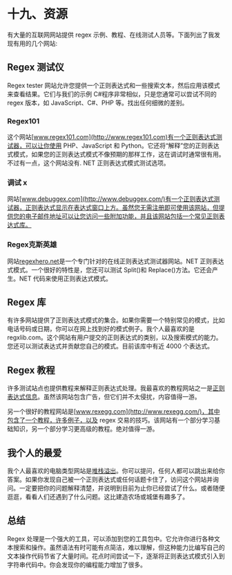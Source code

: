 # 十九、资源

有大量的互联网网站提供 regex 示例、教程、在线测试人员等。下面列出了我发现有用的几个网站:

## Regex 测试仪

Regex tester 网站允许您提供一个正则表达式和一些搜索文本，然后应用该模式来查看结果。它们与我们的示例 C#程序非常相似，只是您通常可以尝试不同的 regex 版本，如 JavaScript、C#、PHP 等。找出任何细微的差别。

### Regex101

这个网站[www.regex101.com](http://www.regex101.com)有一个正则表达式测试器，可以让你使用 PHP、JavaScript 和 Python。它还将“解释”您的正则表达式模式，如果您的正则表达式模式不像预期的那样工作，这在调试时通常很有用。不过有一点，这个网站没有. NET 正则表达式模式测试选项。

### 调试 x

网站[www.debuggex.com](http://www.debuggex.com/)有一个正则表达式测试器，正则表达式显示在表达式窗口上方。虽然您无需注册即可使用该网站，但提供您的电子邮件地址可以让您访问一些附加功能，并且该网站包括一个常见正则表达式库。

### Regex克斯英雄

网站[regexhero.net](http://regexhero.net/tester/)是一个专门针对的在线正则表达式测试器网站。NET 正则表达式模式。一个很好的特性是，您还可以测试 Split()和 Replace()方法。它还会产生。NET 代码来使用正则表达式模式。

## Regex 库

有许多网站提供了正则表达式模式的集合。如果你需要一个特别常见的模式，比如电话号码或日期，你可以在网上找到好的模式例子。我个人最喜欢的是 regxlib.com。这个网站有用户提交的正则表达式的类别，以及搜索模式的能力。您还可以测试表达式并贡献您自己的模式。目前该库中有近 4000 个表达式。

## Regex 教程

许多测试站点也提供教程来解释正则表达式处理。我最喜欢的教程网站之一是[正则表达式信息](http://www.regular-expressions.info/tutorial.html)。虽然该网站包含广告，但它们并不太侵扰，内容值得一游。

另一个很好的教程网站是[www.rexegg.com](http://www.rexegg.com/)，其中包含了一个教程，许多例子，以及 regex 交易的技巧。该网站有一个部分学习基础知识，另一个部分学习更高级的教程。绝对值得一游。

## 我个人的最爱

我个人最喜欢的电脑类型网站是[堆栈溢出](http://www.stackoverflow.com)。你可以提问，任何人都可以跳出来给你答案。如果你发现自己被一个正则表达式或任何话题卡住了，访问这个网站并询问。一定要把你的问题解释清楚，并说明到目前为止你已经尝试了什么。或者随便逛逛，看看人们还遇到了什么问题。这比建造农场或城堡有趣多了。

## 总结

Regex 处理是一个强大的工具，可以添加到您的工具包中。它允许你进行各种文本搜索和操作。虽然语法有时可能有点简洁，难以理解，但这种能力比编写自己的文本操作代码节省了大量时间。花点时间尝试一下，逐渐将正则表达式模式引入到字符串代码中。你会发现你的编程能力增加了很多。